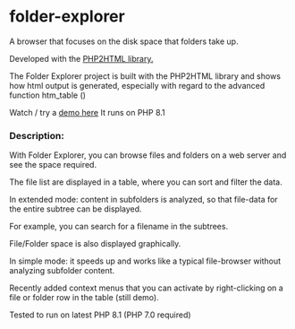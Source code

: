 # folder-explorer

A browser that focuses on the disk space that folders take up.

Developed with the [PHP2HTML library.](https://github.com/EV-soft/ev-soft.github.io)

The Folder Explorer project is built with the PHP2HTML library and shows how html output is generated, especially with regard to the advanced function htm_table ()

Watch / try a [demo here](https://ev-soft.work/fe/folder-explorer.php) It runs on PHP 8.1


### Description:
With Folder Explorer, you can browse files and folders on a web server and see the space required.

The file list are displayed in a table, where you can sort and filter the data.

In extended mode: content in subfolders is analyzed, so that file-data for the entire subtree can be displayed.

For example, you can search for a filename in the subtrees.

File/Folder space is also displayed graphically.

In simple mode: it speeds up and works like a typical file-browser without analyzing subfolder content.

Recently added context menus that you can activate by right-clicking on a file or folder row in the table (still demo).

Tested to run on latest PHP 8.1 (PHP 7.0 required)
